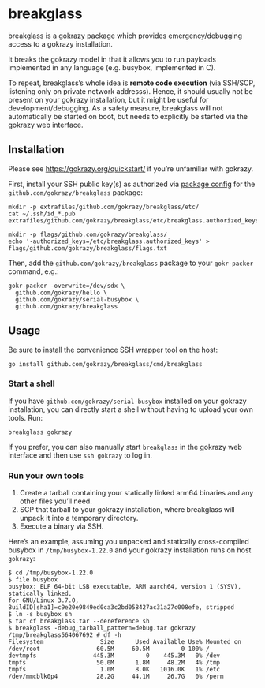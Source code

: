 # breakglass

breakglass is a [gokrazy](https://github.com/gokrazy/gokrazy) package
which provides emergency/debugging access to a gokrazy installation.

It breaks the gokrazy model in that it allows you to run payloads
implemented in any language (e.g. busybox, implemented in C).

To repeat, breakglass’s whole idea is **remote code execution** (via
SSH/SCP, listening only on private network addresss). Hence, it should
usually not be present on your gokrazy installation, but it might be
useful for development/debugging. As a safety measure, breakglass will
not automatically be started on boot, but needs to explicitly be
started via the gokrazy web interface.

## Installation

Please see https://gokrazy.org/quickstart/ if you’re unfamiliar with gokrazy.

First, install your SSH public key(s) as authorized via [package
config](https://gokrazy.org/userguide/package-config/) for the
`github.com/gokrazy/breakglass` package:

```
mkdir -p extrafiles/github.com/gokrazy/breakglass/etc/
cat ~/.ssh/id_*.pub extrafiles/github.com/gokrazy/breakglass/etc/breakglass.authorized_keys

mkdir -p flags/github.com/gokrazy/breakglass/
echo '-authorized_keys=/etc/breakglass.authorized_keys' > flags/github.com/gokrazy/breakglass/flags.txt
```

Then, add the `github.com/gokrazy/breakglass` package to your `gokr-packer`
command, e.g.:

```
gokr-packer -overwrite=/dev/sdx \
  github.com/gokrazy/hello \
  github.com/gokrazy/serial-busybox \
  github.com/gokrazy/breakglass
```

## Usage

Be sure to install the convenience SSH wrapper tool on the host:

```
go install github.com/gokrazy/breakglass/cmd/breakglass
```

### Start a shell

If you have `github.com/gokrazy/serial-busybox` installed on your gokrazy
installation, you can directly start a shell without having to upload your own
tools. Run:

```
breakglass gokrazy
```

If you prefer, you can also manually start `breakglass` in the gokrazy web
interface and then use `ssh gokrazy` to log in.

### Run your own tools

1. Create a tarball containing your statically linked arm64 binaries
   and any other files you’ll need.
2. SCP that tarball to your gokrazy installation, where breakglass
   will unpack it into a temporary directory.
3. Execute a binary via SSH.

Here’s an example, assuming you unpacked and statically cross-compiled
busybox in `/tmp/busybox-1.22.0` and your gokrazy installation runs on
host `gokrazy`:

```
$ cd /tmp/busybox-1.22.0
$ file busybox
busybox: ELF 64-bit LSB executable, ARM aarch64, version 1 (SYSV), statically linked,
for GNU/Linux 3.7.0, BuildID[sha1]=c9e20e9849ed0ca3c2bd058427ac31a27c008efe, stripped
$ ln -s busybox sh
$ tar cf breakglass.tar --dereference sh
$ breakglass -debug_tarball_pattern=debug.tar gokrazy
/tmp/breakglass564067692 # df -h
Filesystem                Size      Used Available Use% Mounted on
/dev/root                60.5M     60.5M         0 100% /
devtmpfs                445.3M         0    445.3M   0% /dev
tmpfs                    50.0M      1.8M     48.2M   4% /tmp
tmpfs                     1.0M      8.0K   1016.0K   1% /etc
/dev/mmcblk0p4           28.2G     44.1M     26.7G   0% /perm
```
